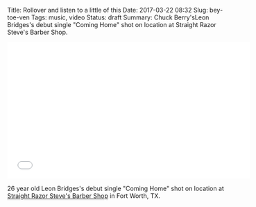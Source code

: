 Title: Rollover and listen to a little of this
Date: 2017-03-22 08:32
Slug: bey-toe-ven
Tags: music, video
Status: draft
Summary: Chuck Berry'sLeon Bridges's debut single "Coming Home" shot on location at Straight Razor Steve's Barber Shop.

<div class="video-container">
  <iframe width="560" height="315" src="//www.youtube.com/embed/hwpxWwUQ9Yk?start=550" frameborder="0" allowfullscreen></iframe>
</div>

26 year old Leon Bridges's debut single "Coming Home" shot on location at <a href="http://www.straightrazorsteve.com">Straight Razor Steve's Barber Shop</a> in Fort Worth, TX.
